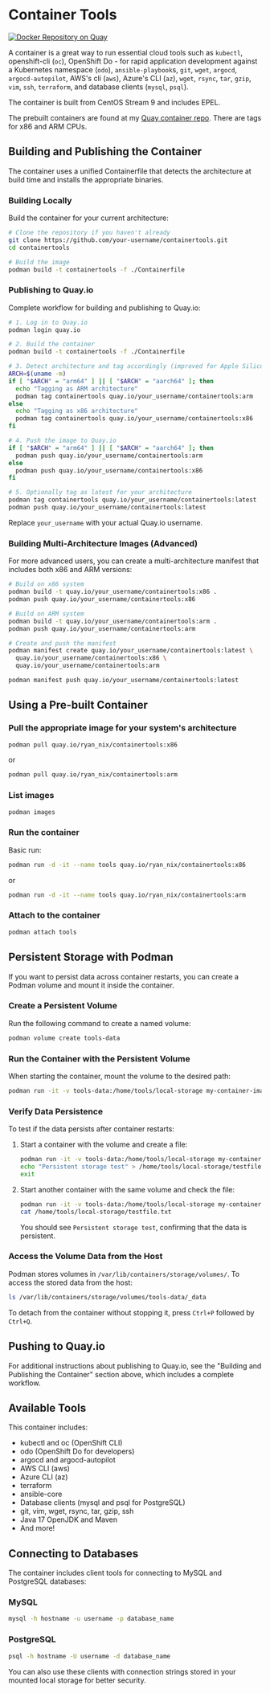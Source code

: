 # Container Tools

[![Docker Repository on Quay](https://quay.io/repository/ryan_nix/containertools/status "Docker Repository on Quay")](https://quay.io/repository/ryan_nix/containertools)

A container is a great way to run essential cloud tools such as `kubectl`, openshift-cli (`oc`), OpenShift Do - for rapid application development against a Kubernetes namespace (`odo`), `ansible-playbook`s, `git`, `wget`, `argocd`, `argocd-autopilot`, AWS's cli (`aws`), Azure's CLI (`az`), `wget`, `rsync`, `tar`, `gzip`, `vim`, `ssh`, `terraform`, and database clients (`mysql`, `psql`).

The container is built from CentOS Stream 9 and includes EPEL.

The prebuilt containers are found at my [Quay container repo](https://quay.io/repository/ryan_nix/containertools).
There are tags for x86 and ARM CPUs.

## Building and Publishing the Container

The container uses a unified Containerfile that detects the architecture at build time and installs the appropriate binaries.

### Building Locally

Build the container for your current architecture:
```bash
# Clone the repository if you haven't already
git clone https://github.com/your-username/containertools.git
cd containertools

# Build the image
podman build -t containertools -f ./Containerfile
```

### Publishing to Quay.io

Complete workflow for building and publishing to Quay.io:

```bash
# 1. Log in to Quay.io
podman login quay.io

# 2. Build the container
podman build -t containertools -f ./Containerfile

# 3. Detect architecture and tag accordingly (improved for Apple Silicon)
ARCH=$(uname -m)
if [ "$ARCH" = "arm64" ] || [ "$ARCH" = "aarch64" ]; then
  echo "Tagging as ARM architecture"
  podman tag containertools quay.io/your_username/containertools:arm
else
  echo "Tagging as x86 architecture"
  podman tag containertools quay.io/your_username/containertools:x86
fi

# 4. Push the image to Quay.io
if [ "$ARCH" = "arm64" ] || [ "$ARCH" = "aarch64" ]; then
  podman push quay.io/your_username/containertools:arm
else
  podman push quay.io/your_username/containertools:x86
fi

# 5. Optionally tag as latest for your architecture
podman tag containertools quay.io/your_username/containertools:latest
podman push quay.io/your_username/containertools:latest
```

Replace `your_username` with your actual Quay.io username.

### Building Multi-Architecture Images (Advanced)

For more advanced users, you can create a multi-architecture manifest that includes both x86 and ARM versions:

```bash
# Build on x86 system
podman build -t quay.io/your_username/containertools:x86 .
podman push quay.io/your_username/containertools:x86

# Build on ARM system 
podman build -t quay.io/your_username/containertools:arm .
podman push quay.io/your_username/containertools:arm

# Create and push the manifest
podman manifest create quay.io/your_username/containertools:latest \
  quay.io/your_username/containertools:x86 \
  quay.io/your_username/containertools:arm

podman manifest push quay.io/your_username/containertools:latest
```

## Using a Pre-built Container

### Pull the appropriate image for your system's architecture
```bash
podman pull quay.io/ryan_nix/containertools:x86
```
or
```bash
podman pull quay.io/ryan_nix/containertools:arm
```

### List images
```bash
podman images
```

### Run the container
Basic run:
```bash
podman run -d -it --name tools quay.io/ryan_nix/containertools:x86
```
or
```bash
podman run -d -it --name tools quay.io/ryan_nix/containertools:arm
```

### Attach to the container
```bash
podman attach tools
```
## Persistent Storage with Podman

If you want to persist data across container restarts, you can create a Podman volume and mount it inside the container.

### Create a Persistent Volume
Run the following command to create a named volume:
```sh
podman volume create tools-data
```

### Run the Container with the Persistent Volume
When starting the container, mount the volume to the desired path:
```sh
podman run -it -v tools-data:/home/tools/local-storage my-container-image
```

### Verify Data Persistence
To test if the data persists after container restarts:
1. Start a container with the volume and create a file:
    ```sh
    podman run -it -v tools-data:/home/tools/local-storage my-container-image bash
    echo "Persistent storage test" > /home/tools/local-storage/testfile.txt
    exit
    ```
2. Start another container with the same volume and check the file:
    ```sh
    podman run -it -v tools-data:/home/tools/local-storage my-container-image bash
    cat /home/tools/local-storage/testfile.txt
    ```
   You should see `Persistent storage test`, confirming that the data is persistent.

### Access the Volume Data from the Host
Podman stores volumes in `/var/lib/containers/storage/volumes/`. To access the stored data from the host:
```sh
ls /var/lib/containers/storage/volumes/tools-data/_data
```

To detach from the container without stopping it, press `Ctrl+P` followed by `Ctrl+Q`.

## Pushing to Quay.io

For additional instructions about publishing to Quay.io, see the "Building and Publishing the Container" section above, which includes a complete workflow.

## Available Tools

This container includes:
- kubectl and oc (OpenShift CLI)
- odo (OpenShift Do for developers)
- argocd and argocd-autopilot
- AWS CLI (aws)
- Azure CLI (az)
- terraform
- ansible-core
- Database clients (mysql and psql for PostgreSQL)
- git, vim, wget, rsync, tar, gzip, ssh
- Java 17 OpenJDK and Maven
- And more!

## Connecting to Databases

The container includes client tools for connecting to MySQL and PostgreSQL databases:

### MySQL
```bash
mysql -h hostname -u username -p database_name
```

### PostgreSQL
```bash
psql -h hostname -U username -d database_name
```

You can also use these clients with connection strings stored in your mounted local storage for better security.